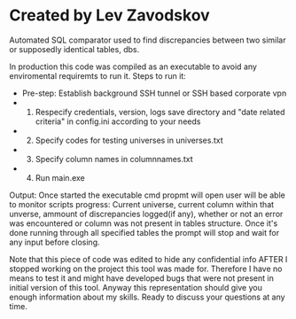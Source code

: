# Created by Lev Zavodskov
Automated SQL comparator used to find discrepancies between two similar or supposedly identical tables, dbs.

In production this code was compiled as an executable to avoid any enviromental requiremts to run it.
Steps to run it:
- Pre-step: Establish background SSH tunnel or SSH based corporate vpn
- 1) Respecify credentials, version, logs save directory and "date related criteria" in config.ini according to your needs
- 2) Specify codes for testing universes in universes.txt
- 3) Specify column names in columnnames.txt
- 4) Run main.exe

Output:
Once started the executable cmd propmt will open user will be able to monitor scripts progress: Current universe, current column within that unverse, ammount of discrepancies logged(if any), whether or not an error was encountered or column was not present in tables structure.
Once it's done running through all specified tables the prompt will stop and wait for any input before closing.

Note that this piece of code was edited to hide any confidential info AFTER I stopped working on the project this tool was made for. Therefore I have no means to test it and might have developed bugs that were not present in initial version of this tool. Anyway this representation should give you enough information about my skills. Ready to discuss your questions at any time.
